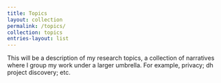 ```yaml
---
title: Topics
layout: collection
permalink: /topics/
collection: topics
entries-layout: list
---
```

This will be a description of my research topics, a collection of narratives where I group my work under a larger umbrella. For example, privacy; dh project discovery; etc.
